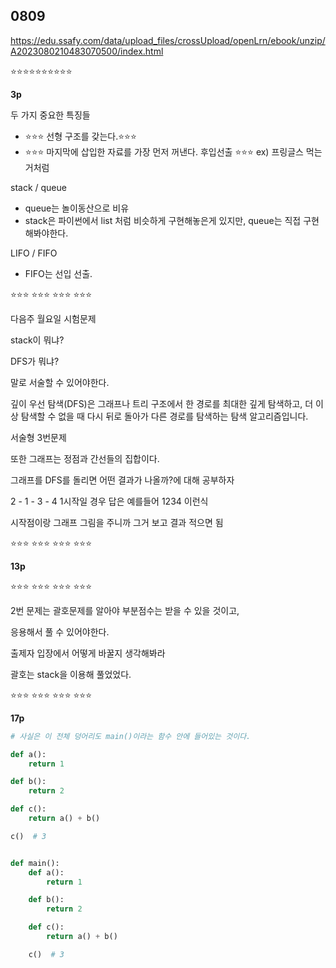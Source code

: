 ## 0809

https://edu.ssafy.com/data/upload_files/crossUpload/openLrn/ebook/unzip/A2023080210483070500/index.html

⭐⭐⭐⭐⭐⭐⭐⭐⭐⭐



**3p**

두 가지 중요한 특징들

- ⭐⭐⭐ 선형 구조를 갖는다.⭐⭐⭐ 
- ⭐⭐⭐ 마지막에 삽입한 자료를 가장 먼저 꺼낸다. 후입선출 ⭐⭐⭐ ex) 프링글스 먹는거처럼

stack / queue

- queue는 놀이동산으로 비유
- stack은 파이썬에서 list 처럼 비슷하게 구현해놓은게 있지만, queue는 직접 구현 해봐야한다.

LIFO / FIFO

- FIFO는 선입 선출.



⭐⭐⭐ ⭐⭐⭐ ⭐⭐⭐ ⭐⭐⭐ 

다음주 월요일 시험문제

stack이 뭐냐? 

DFS가 뭐냐?

말로 서술할 수 있어야한다.



깊이 우선 탐색(DFS)은 그래프나 트리 구조에서 한 경로를 최대한 깊게 탐색하고, 더 이상 탐색할 수 없을 때 다시 뒤로 돌아가 다른 경로를 탐색하는 탐색 알고리즘입니다.



서술형 3번문제





또한 그래프는 정점과 간선들의 집합이다.

그래프를 DFS를 돌리면 어떤 결과가 나올까?에 대해 공부하자



2 - 1 - 3 - 4
1시작일 경우 답은 예를들어 1234 이런식

시작점이랑 그래프 그림을 주니까 그거 보고 결과 적으면 됨

⭐⭐⭐ ⭐⭐⭐ ⭐⭐⭐ ⭐⭐⭐ 



**13p**

⭐⭐⭐ ⭐⭐⭐ ⭐⭐⭐ ⭐⭐⭐ 

2번 문제는 괄호문제를 알아야 부분점수는 받을 수 있을 것이고,

응용해서 풀 수 있어야한다.

출제자 입장에서 어떻게 바꿀지 생각해봐라

괄호는 stack을 이용해 풀었었다.

⭐⭐⭐ ⭐⭐⭐ ⭐⭐⭐ ⭐⭐⭐ 



**17p**

```python
# 사실은 이 전체 덩어리도 main()이라는 함수 안에 들어있는 것이다.

def a():
    return 1

def b():
    return 2

def c():
    return a() + b()

c()  # 3


def main():
    def a():
        return 1

    def b():
        return 2

    def c():
        return a() + b()

    c()  # 3

```



